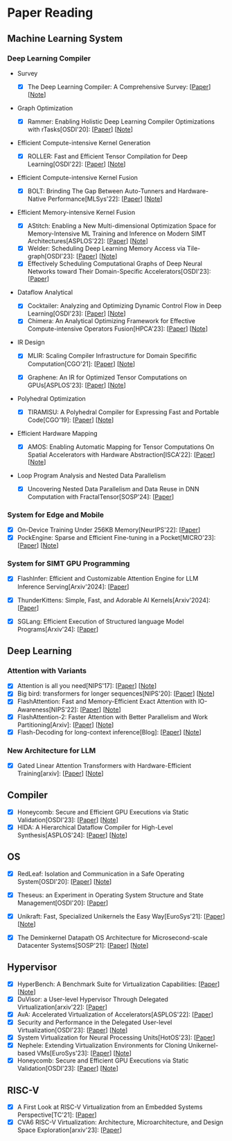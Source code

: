 # Paper Reading

## Machine Learning System

### Deep Learning Compiler

- Survey
  - [x] The Deep Learning Compiler: A Comprehensive Survey: [[Paper](https://arxiv.org/pdf/2002.03794.pdf)] [[Note](https://github.com/KuangjuX/system-notes/blob/main/paper-notes/ai-compiler/The-Deep-Learning-Compiler-A-Comprehensive-Survey.md)]

- Graph Optimization

  - [x] Rammer: Enabling Holistic Deep Learning Compiler Optimizations with rTasks[OSDI'20]: [[Paper](https://www.usenix.org/system/files/osdi20-ma.pdf)] [[Note](https://github.com/KuangjuX/paper-reading/issues/22)]

- Efficient Compute-intensive Kernel Generation
  - [x] ROLLER: Fast and Efficient Tensor Compilation for Deep Learning[OSDI'22]: [[Paper](https://www.usenix.org/system/files/osdi22-zhu.pdf)] [[Note](https://github.com/KuangjuX/Paper-reading/issues/24)]

- Efficient Compute-intensive Kernel Fusion
  - [x] BOLT: Brinding The Gap Between Auto-Tunners and Hardware-Native Performance[MLSys'22]: [[Paper](http://yibozhu.com/doc/bolt-mlsys22.pdf)] [[Note](https://github.com/KuangjuX/Paper-reading/issues/28)]

- Efficient Memory-intensive Kernel Fusion
  - [x] AStitch: Enabling a New Multi-dimensional Optimization Space for Memory-Intensive ML Training and Inference on Modern SIMT Architectures[ASPLOS'22]: [[Paper](https://dl.acm.org/doi/10.1145/3503222.3507723)] [[Note](https://github.com/KuangjuX/Paper-reading/issues/26)]
  - [x] Welder: Scheduling Deep Learning Memory Access via Tile-graph[OSDI'23]: [[Paper](https://www.usenix.org/system/files/osdi23-shi.pdf)] [[Note](https://github.com/KuangjuX/Paper-reading/issues/25)]
  - [x] Effectively Scheduling Computational Graphs of Deep Neural Networks
toward Their Domain-Specific Accelerators[OSDI'23]: [[Paper](papers/mlsys/soft-hard-co-design/osdi23-zhao.pdf)]

- Dataflow Analytical
  - [x] Cocktailer: Analyzing and Optimizing Dynamic Control Flow in Deep Learning[OSDI'23]: [[Paper](https://www.usenix.org/system/files/osdi23-zhang-chen.pdf)] [[Note](https://github.com/KuangjuX/paper-reading/issues/21)]
  - [x] Chimera: An Analytical Optimizing Framework for Effective Compute-intensive Operators Fusion[HPCA'23]: [[Paper](papers/mlsys/fusion/Chimera_An_Analytical_Optimizing_Framework_for_Effective_Compute-intensive_Operators_Fusion.pdf)] [[Note](https://github.com/KuangjuX/Paper-reading/issues/30)]

- IR Design
  - [x] MLIR: Scaling Compiler Infrastructure for Domain Specifific Computation[CGO'21]: [[Paper](https://ieeexplore.ieee.org/stamp/stamp.jsp?tp=&arnumber=9370308)] [[Note](https://github.com/KuangjuX/system-notes/blob/main/paper-notes/ai-compiler/MLIR-Scaling-Compiler-Infrastructure-for-Domain-Specific-Computation.md)]
  - [x] Graphene: An IR for Optimized Tensor Computations on GPUs[ASPLOS'23]: [[Paper](https://dl.acm.org/doi/pdf/10.1145/3582016.3582018)] [[Note](https://github.com/KuangjuX/Paper-reading/issues/27)]


- Polyhedral Optimization

  - [x] TIRAMISU: A Polyhedral Compiler for Expressing Fast and Portable Code[CGO'19]: [[Paper](papers/mlsys/polyhedral/Tiramisu-CGO.pdf)] [[Note](notes/compiler/tiramisu-cgo/tiramisu.md)]

- Efficient Hardware Mapping
    - [x] AMOS: Enabling Automatic Mapping for Tensor Computations On Spatial Accelerators with Hardware Abstraction[ISCA'22]: [[Paper](papers/mlsys/IR/AMOS-ISCA.pdf)] [[Note](https://github.com/KuangjuX/Paper-reading/issues/31)]

- Loop Program Analysis and Nested Data Parallelism 
  - [x] Uncovering Nested Data Parallelism and Data Reuse in DNN Computation with FractalTensor[SOSP'24]: [[Paper](https://dl.acm.org/doi/10.1145/3694715.3695961)]



### System for Edge and Mobile

- [x] On-Device Training Under 256KB Memory[NeurIPS'22]: [[Paper](https://arxiv.org/pdf/2206.15472.pdf)]
- [x] PockEngine: Sparse and Efficient Fine-tuning in a Pocket[MICRO'23]: [[Paper](papers/mlsys/on-device/pockengine.pdf)] [[Note](https://github.com/KuangjuX/Paper-reading/issues/29)]

### System for SIMT GPU Programming

- [x] FlashInfer: Efficient and Customizable Attention Engine for LLM Inference Serving[Arxiv'2024]: [[Paper](papers/mlsys/2501.01005v1.pdf)]
- [x] ThunderKittens: Simple, Fast, and Adorable AI Kernels[Arxiv'2024]: [[Paper](papers/mlsys/ThunderKittens.pdf)]
- [x] SGLang: Efficient Execution of Structured language Model Programs[Arxiv'24]: [[Paper](papers/mlsys/sglang.pdf)]


## Deep Learning

### Attention with Variants

- [x] Attention is all you need[NIPS'17]: [[Paper](papers/DL/Attention-NIPS.pdf)] [[Note](https://github.com/KuangjuX/Paper-reading/issues/32)]
- [x] Big bird: transformers for longer sequences[NIPS'20]: [[Paper](papers/DL/bigbird.pdf)] [[Note](https://github.com/KuangjuX/Notes/blob/main/DeepLearning/SparseAttention.md)]
- [x] FlashAttention: Fast and Memory-Efficient Exact Attention with IO-Awareness[NIPS'22]: [[Paper](https://proceedings.neurips.cc/paper_files/paper/2022/file/67d57c32e20fd0a7a302cb81d36e40d5-Paper-Conference.pdf)] [[Note](https://github.com/KuangjuX/Notes/blob/main/DeepLearning/FlashAttention.md)]
- [x] FlashAttention-2: Faster Attention with Better Parallelism and Work Partitioning[Arxiv]: [[Paper](https://arxiv.org/pdf/2307.08691.pdf)] [[Note](https://github.com/KuangjuX/Notes/blob/main/DeepLearning/FlashAttention.md)]
- [x] Flash-Decoding for long-context inference[Blog]: [[Paper](https://crfm.stanford.edu/2023/10/12/flashdecoding.html)] [[Note](https://github.com/KuangjuX/Notes/blob/main/DeepLearning/FlashDecoding.md)]

### New Architecture for LLM

- [x] Gated Linear Attention Transformers with Hardware-Efficient Training[arxiv]: [[Paper](papers/DL/GLA.pdf)] [[Note](https://github.com/KuangjuX/Notes/blob/main/DeepLearning/LinearAttention.md)]




## Compiler

- [x] Honeycomb: Secure and Efficient GPU Executions via Static Validation[OSDI'23]: [[Paper](papers/hypervisor/osdi23-mai.pdf)] [[Note](notes/hypervisor/honeycomb/honeycomb.md)]
- [x] HIDA: A Hierarchical Dataflow Compiler for High-Level Synthesis[ASPLOS'24]: [[Paper](papers/compiler/asplos24-hida.pdf)] [[Note](notes/compiler/hida/hida.md)]

## OS
- [x] RedLeaf: Isolation and Communication in a Safe Operating System[OSDI'20]: [[Paper](https://www.usenix.org/system/files/osdi20-narayanan_vikram.pdf)] [[Note](https://github.com/KuangjuX/system-notes/blob/main/paper-notes/os/RedLeaf.md)]
- [x] Theseus: an Experiment in Operating System Structure and State Management[OSDI'20]: [[Paper](https://www.usenix.org/system/files/osdi20-boos.pdf)]
- [x] Unikraft: Fast, Specialized Unikernels the Easy Way[EuroSys'21]: [[Paper](https://dl.acm.org/doi/pdf/10.1145/3447786.3456248)] [[Note](https://github.com/KuangjuX/paper-reading/issues/9)]
- [x] The Deminkernel Datapath OS Architecture for Microsecond-scale Datacenter Systems[SOSP'21]: [[Paper](https://irenezhang.net/papers/demikernel-sosp21.pdf)] [[Note](https://github.com/KuangjuX/system-notes/blob/main/paper-notes/os/Demikernel.md)]


## Hypervisor
- [x] HyperBench: A Benchmark Suite for Virtualization Capabilities: [[Paper](https://dl.acm.org/doi/pdf/10.1145/3341617.3326138)] [[Note](https://github.com/KuangjuX/system-notes/blob/main/paper-notes/hypervisor/Hyperbench-A-Benchmark-Suite-for-Virtualization-Capabilities.md)]
- [x] DuVisor: a User-level Hypervisor Through Delegated Virtualization[arxiv'22]: [[Paper](https://arxiv.org/pdf/2201.09652.pdf)]
- [x] AvA: Accelerated Virtualization of Accelerators[ASPLOS'22]: [[Paper](https://dl.acm.org/doi/pdf/10.1145/3373376.3378466)]
- [x] Security and Performance in the Delegated User-level Virtualization[OSDI'23]: [[Paper](https://www.usenix.org/system/files/osdi23-chen.pdf)] [[Note](notes/hypervisor/duvisor/duvisor.md)]
- [x] System Virtualization for Neural Processing Units[HotOS'23]: [[Paper](https://sigops.org/s/conferences/hotos/2023/papers/xue.pdf)]
- [x] Nephele: Extending Virtualization Environments for Cloning Unikernel-based VMs[EuroSys'23]: [[Paper](http://nets.cs.pub.ro/~costin/files/nephele.pdf)] [[Note](notes/hypervisor/nephele/nephele.md)]
- [x] Honeycomb: Secure and Efficient GPU Executions via Static Validation[OSDI'23]: [[Paper](papers/hypervisor/osdi23-mai.pdf)] [[Note](notes/hypervisor/honeycomb/honeycomb.md)]

## RISC-V
- [x] A First Look at RISC-V Virtualization from an Embedded Systems Perspective[TC'21]: [[Paper](https://arxiv.org/pdf/2103.14951.pdf)]
- [x] CVA6 RISC-V Virtualization: Architecture, Microarchitecture, and Design Space Exploration[arxiv'23]: [[Paper](https://arxiv.org/pdf/2302.02969.pdf)]
